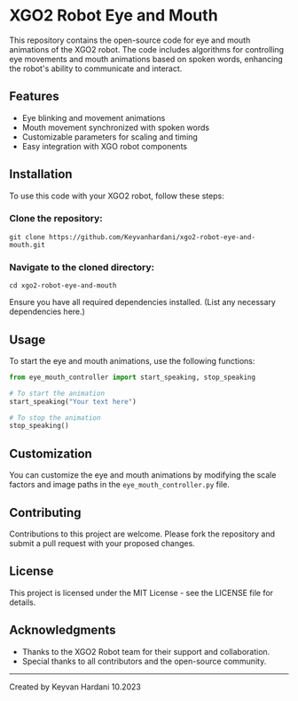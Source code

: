 
# XGO2 Robot Eye and Mouth

This repository contains the open-source code for eye and mouth animations of the XGO2 robot. The code includes algorithms for controlling eye movements and mouth animations based on spoken words, enhancing the robot's ability to communicate and interact.

## Features

- Eye blinking and movement animations
- Mouth movement synchronized with spoken words
- Customizable parameters for scaling and timing
- Easy integration with XGO robot components

## Installation

To use this code with your XGO2 robot, follow these steps:

### Clone the repository:
```
git clone https://github.com/Keyvanhardani/xgo2-robot-eye-and-mouth.git
```
### Navigate to the cloned directory:
```
cd xgo2-robot-eye-and-mouth
```
Ensure you have all required dependencies installed. (List any necessary dependencies here.)

## Usage

To start the eye and mouth animations, use the following functions:

```python
from eye_mouth_controller import start_speaking, stop_speaking

# To start the animation
start_speaking("Your text here")

# To stop the animation
stop_speaking()
```

## Customization

You can customize the eye and mouth animations by modifying the scale factors and image paths in the `eye_mouth_controller.py` file.

## Contributing

Contributions to this project are welcome. Please fork the repository and submit a pull request with your proposed changes.

## License

This project is licensed under the MIT License - see the LICENSE file for details.



## Acknowledgments

- Thanks to the XGO2 Robot team for their support and collaboration.
- Special thanks to all contributors and the open-source community.


---
Created by Keyvan Hardani 10.2023
